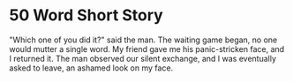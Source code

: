 # 50 Word Short Story

"Which one of you did it?" said the man. The waiting game began, no one would mutter a single word. My friend gave me his panic-stricken face, and I returned it. The man observed our silent exchange, and I was eventually asked to leave, an ashamed look on my face.
